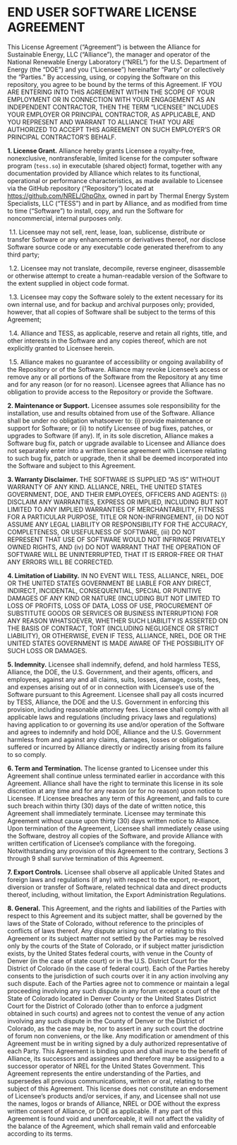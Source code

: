 <h1> END USER SOFTWARE LICENSE AGREEMENT </h1>

This License Agreement (“Agreement”) is between the Alliance for Sustainable Energy, LLC (“Alliance”),  the manager and operator of the National Renewable Energy Laboratory (“NREL”) for the U.S. Department of Energy (the “DOE”) and you (“Licensee”) hereinafter “Party” or collectively the “Parties.” By accessing, using, or copying the Software on this repository, you agree to be bound by the terms of this Agreement.
IF YOU ARE ENTERING INTO THIS AGREEMENT WITHIN THE SCOPE OF YOUR EMPLOYMENT OR IN CONNECTION WITH YOUR ENGAGEMENT AS AN INDEPENDENT CONTRACTOR, THEN THE TERM “LICENSEE” INCLUDES YOUR EMPLOYER OR PRINCIPAL CONTRACTOR, AS APPLICABLE, AND YOU REPRESENT AND WARRANT TO ALLIANCE THAT YOU ARE AUTHORIZED TO ACCEPT THIS AGREEMENT ON SUCH EMPLOYER’S OR PRINCIPAL CONTRACTOR’S BEHALF.

**1.	License Grant.** 
Alliance hereby grants Licensee a royalty-free, nonexclusive, nontransferable, limited license for the computer software program (`tess.so`) in executable (shared object) format, together with any documentation provided by Alliance which relates to its functional, operational or performance characteristics, as made available to Licensee via the GitHub repository (“Repository”) located at https://github.com/NREL/GhpGhx, owned in part by Thermal Energy System Specialists, LLC (“TESS”) and in part by Alliance, and as modified from time to time  (“Software”) to install, copy, and run the Software for noncommercial, internal purposes only.   

&nbsp;1.1.	Licensee may not sell, rent, lease, loan, sublicense, distribute or transfer Software or any enhancements or derivatives thereof, nor disclose Software source code or any executable code generated therefrom to any third party; 

&nbsp;1.2.	Licensee may not translate, decompile, reverse engineer, disassemble or otherwise attempt to create a human-readable version of the Software to the extent supplied in object code format. 

&nbsp;1.3.	Licensee may copy the Software solely to the extent necessary for its own internal use, and for backup and archival purposes only; provided, however, that all copies of Software shall be subject to the terms of this Agreement;  

&nbsp;1.4.	Alliance and TESS, as applicable, reserve and retain all rights, title, and other interests in the Software and any copies thereof, which are not explicitly granted to Licensee herein. 

&nbsp;1.5.  Alliance makes no guarantee of accessibility or ongoing availability of the Repository or of the Software. Alliance may revoke Licensee’s access or remove any or all portions of the Software from the Repository at any time and for any reason (or for no reason). Licensee agrees that Alliance has no obligation to provide access to the Repository or provide the Software.

**2.  Maintenance or Support.** Licensee assumes sole responsibility for the installation, use and results obtained from use of the Software.  Alliance shall be under no obligation whatsoever to: (i) provide maintenance or support for Software; or (ii) to notify Licensee of bug fixes, patches, or upgrades to Software (if any).  If, in its sole discretion,  Alliance makes a Software bug fix, patch or upgrade available to Licensee and  Alliance does not separately enter into a written license agreement with Licensee relating to such bug fix, patch or upgrade, then it shall be deemed incorporated into the Software and subject to this Agreement.

**3. Warranty Disclaimer.**  THE SOFTWARE IS SUPPLIED “AS IS” WITHOUT WARRANTY OF ANY KIND.  ALLIANCE, NREL, THE UNITED STATES GOVERNMENT, DOE, AND THEIR EMPLOYEES, OFFICERS AND AGENTS: (i) DISCLAIM ANY WARRANTIES, EXPRESS OR IMPLIED, INCLUDING BUT NOT LIMITED TO ANY IMPLIED WARRANTIES OF MERCHANTABILITY, FITNESS FOR A PARTICULAR PURPOSE, TITLE OR NON-INFRINGEMENT, (ii) DO NOT ASSUME ANY LEGAL LIABILITY OR RESPONSIBILITY FOR THE ACCURACY, COMPLETENESS, OR USEFULNESS OF SOFTWARE, (iii) DO NOT REPRESENT THAT USE OF SOFTWARE WOULD NOT INFRINGE PRIVATELY OWNED RIGHTS, AND (iv)  DO NOT WARRANT THAT THE OPERATION OF SOFTWARE WILL BE UNINTERRUPTED, THAT IT IS ERROR-FREE OR THAT ANY ERRORS WILL BE CORRECTED.

**4. Limitation of Liability.** IN NO EVENT WILL TESS, ALLIANCE, NREL, DOE OR THE UNITED STATES GOVERNMENT BE LIABLE FOR ANY DIRECT, INDIRECT, INCIDENTAL, CONSEQUENTIAL, SPECIAL OR PUNITIVE DAMAGES OF ANY KIND OR NATURE (INCLUDING BUT NOT LIMITED TO LOSS OF PROFITS, LOSS OF DATA, LOSS OF USE, PROCUREMENT OF SUBSTITUTE GOODS OR SERVICES OR BUSINESS INTERRUPTION) FOR ANY REASON WHATSOEVER, WHETHER SUCH LIABILITY IS ASSERTED ON THE BASIS OF CONTRACT, TORT (INCLUDING NEGLIGENCE OR STRICT LIABILITY), OR OTHERWISE, EVEN IF TESS, ALLIANCE, NREL, DOE OR THE UNITED STATES GOVERNMENT IS MADE AWARE OF THE POSSIBILITY OF SUCH LOSS OR DAMAGES. 

**5. Indemnity.** Licensee shall indemnify, defend, and hold harmless TESS, Alliance, the DOE, the U.S. Government, and their agents, officers, and employees, against any and all claims, suits, losses, damage, costs, fees, and expenses arising out of or in connection with Licensee’s use of the Software pursuant to this Agreement.  Licensee shall pay all costs incurred by TESS, Alliance, the DOE and the U.S. Government in enforcing this provision, including reasonable attorney fees.  Licensee shall comply with all applicable laws and regulations (including privacy laws and regulations) having application to or governing its use and/or operation of the Software and agrees to indemnify and hold DOE, Alliance and the U.S. Government harmless from and against any claims, damages, losses or obligations suffered or incurred by Alliance directly or indirectly arising from its failure to so comply.  

**6. Term and Termination.** The license granted to Licensee under this Agreement shall continue unless terminated earlier in accordance with this Agreement. Alliance shall have the right to terminate this license in its sole discretion at any time and for any reason (or for no reason) upon notice to Licensee.  If Licensee breaches any term of this Agreement, and fails to cure such breach within thirty (30) days of the date of written notice, this Agreement shall immediately terminate.  Licensee may terminate this Agreement without cause upon thirty (30) days written notice to Alliance.  Upon termination of the Agreement, Licensee shall immediately cease using the Software, destroy all copies of the Software, and provide Alliance with written certification of Licensee’s compliance with the foregoing.  Notwithstanding any provision of this Agreement to the contrary, Sections 3 through 9 shall survive termination of this Agreement.

**7. Export Controls.** Licensee shall observe all applicable United States and foreign laws and regulations (if any) with respect to the export, re-export, diversion or transfer of Software, related technical data and direct products thereof, including, without limitation, the Export Administration Regulations.

**8. General.** This Agreement, and the rights and liabilities of the Parties with respect to this Agreement and its subject matter, shall be governed by the laws of the State of Colorado, without reference to the principles of conflicts of laws thereof.  Any dispute arising out of or relating to this Agreement or its subject matter not settled by the Parties may be resolved only by the courts of the State of Colorado, or if subject matter jurisdiction exists, by the United States federal courts, with venue in the County of Denver (in the case of state court) or in the U.S. District Court for the District of Colorado (in the case of federal court).  Each of the Parties hereby consents to the jurisdiction of such courts over it in any action involving any such dispute.  Each of the Parties agree not to commence or maintain a legal proceeding involving any such dispute in any forum except a court of the State of Colorado located in Denver County or the United States District Court for the District of Colorado (other than to enforce a judgment obtained in such courts) and agrees not to contest the venue of any action involving any such dispute in the County of Denver or the District of Colorado, as the case may be, nor to assert in any such court the doctrine of forum non conveniens, or the like. Any modification or amendment of this Agreement must be in writing signed by a duly authorized representative of each Party.  This Agreement is binding upon and shall inure to the benefit of  Alliance, its successors and assignees and therefore may be assigned to a successor operator of NREL for the United States Government.  This Agreement represents the entire understanding of the Parties, and supersedes all previous communications, written or oral, relating to the subject of this Agreement.  This license does not constitute an endorsement of Licensee’s products and/or services, if any, and Licensee shall not use the names, logos or brands of  Alliance, NREL or DOE without the express written consent of  Alliance, or DOE as applicable.  If any part of this Agreement is found void and unenforceable, it will not affect the validity of the balance of the Agreement, which shall remain valid and enforceable according to its terms.    


